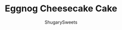 ---
layout: ../../layouts/MarkdownPostLayout.astro
title: Eggnog Cheesecake Cake
author: ShugarySweets
pubDate: 2018-11-24
description: "Layers of homemade spice cake with a creamy egg nog cheesecake filling and egg nog frosting!"
image_url: https://www.shugarysweets.com/wp-content/uploads/2012/12/cheesecakecake.jpg
tags: ["Cake","American"]
calories: 530
protein: 5
carbohydrates: 76
fats: 24
fiber: 1
ingredients: ["5 egg whites, room temperature","3/4 cup buttermilk","3/4 cup unsalted butter, softened","1 3/4 cup granulated sugar","2 1/2 cup cake flour","1 Tablespoon baking powder","1/2 teaspoon kosher salt","1 teaspoon cinnamon","1 teaspoon nutmeg","1 teaspoon ground ginger","2 packages (8 ounce each) cream cheese,softened","2/3 cup granulated sugar","pinch of salt","2 eggs","1/4 cup sour cream","1/3 cup heavy cream","1/2 teaspoon rum flavoring","1/2 teaspoon nutmeg","1 cup unsalted butter, softened","1 1/2 teaspoon nutmeg","1 teaspoon rum flavoring","4 cups powdered sugar","1/4 cup low fat eggnog"]
serves: 16
time: "4 hours"
prepTime: "30 minutes"
instructions: ["In small bowl, mix egg whites and 1/4 cup buttermilk. Set aside.","In mixing bowl, beat butter and sugar until creamy, about 2-3 minutes. Add in dry ingredients and mix until combined. Slowly add in egg white mixture. Beat in remaining buttermilk.","Bake in a 350 degree oven for 25-30 minutes.","Remove and cool on wire rack.","Preheat oven to 325 degree. Using a large roasting pan on the lower 1/3 of the oven, preheat the pan. Prepare springform pan by wrapping bottom of pan (outside) with double layer of foil. Spray pan with nonstick baking spray and line bottom (inside) with a circle of parchment paper. Meanwhile, boil several cups of water to use later.","Beat cream cheese with sugar for 2-3 minutes until creamy. Add in salt and egg, one at a time, beating well after each addition. Beat in sour cream, heavy cream and remaining ingredients.Pour into prepared 9inch springform pan. Place pan in center of preheated roasting pan. Pour boiling water, slowly, into pan, utnil about one inch of water comes up the sides. Bake cheesecake for 45 minutes. Turn oven off and let cheesecake sit for an additional 30 minutes in oven. Remove and cool completely.","When cooled remove from springform pan and place in freezer for one hour, or overnight until ready to assemble cake.","Beat butter for 3 minutes until fluffy. Add in nutmeg, rum flavoring, powdered sugar and eggnog. Beat for an additional 3-5 minutes until fluffy.","Lay one spice cake on cake plate. Top with cheesecake then second layer of spice cake. Frost with eggnog frosting! ENJOY!"]
nutrition: ["530 calories","76 grams carbohydrates","87 milligrams cholesterol","24 grams fat","1 grams fiber","5 grams protein","15 grams saturated fat","196 milligrams sodium","58 grams sugar","0 grams trans fat","8 grams unsaturated fat"]
---